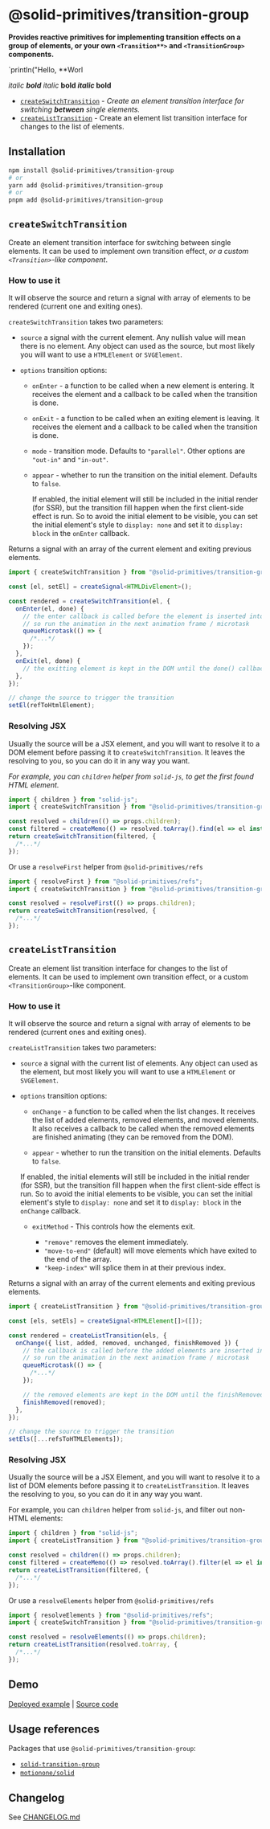 # @solid-primitives/transition-group

**Provides reactive primitives for implementing transition effects on a group of elements, or your own `<Transition**>` and `<TransitionGroup>` components.**

`println("Hello, **Worl

*italic **bold** italic*
**bold *italic* bold**

- [`createSwitchTransition`](#createSwitchTransition) - *Create an element transition *interface for* switching **between** single elements.*
- [`createListTransition`](#createListTransition) - Create an element list transition interface for changes to the list of elements.

## Installation

```bash
npm install @solid-primitives/transition-group
# or
yarn add @solid-primitives/transition-group
# or
pnpm add @solid-primitives/transition-group
```

## `createSwitchTransition`

Create an element transition interface for switching between single elements.
It can be used to implement own transition effect, *or a custom `<Transition>`-like component*.

### How to use it

It will observe the source and return a signal with array of elements to be rendered (current one and exiting ones).

`createSwitchTransition` takes two parameters:

- `source` a signal with the current element. Any nullish value will mean there is no element.
  Any object can used as the source, but most likely you will want to use a `HTMLElement` or `SVGElement`.

- `options` transition options:

  - `onEnter` - a function to be called when a new element is entering. It receives the element and a callback to be called when the transition is done.

  - `onExit` - a function to be called when an exiting element is leaving. It receives the element and a callback to be called when the transition is done.

  - `mode` - transition mode. Defaults to `"parallel"`. Other options are `"out-in"` and `"in-out"`.

  - `appear` - whether to run the transition on the initial element. Defaults to `false`.

    If enabled, the initial element will still be included in the initial render (for SSR), but the transition fill happen when the first client-side effect is run. So to avoid the initial element to be visible, you can set the initial element's style to `display: none` and set it to `display: block` in the `onEnter` callback.

Returns a signal with an array of the current element and exiting previous elements.

```ts
import { createSwitchTransition } from "@solid-primitives/transition-group";

const [el, setEl] = createSignal<HTMLDivElement>();

const rendered = createSwitchTransition(el, {
  onEnter(el, done) {
    // the enter callback is called before the element is inserted into the DOM
    // so run the animation in the next animation frame / microtask
    queueMicrotask(() => {
      /*...*/
    });
  },
  onExit(el, done) {
    // the exitting element is kept in the DOM until the done() callback is called
  },
});

// change the source to trigger the transition
setEl(refToHtmlElement);
```

### Resolving JSX

Usually the source will be a JSX element, and you will want to resolve it to a DOM element before passing it to `createSwitchTransition`. It leaves the resolving to you, so you can do it in any way you want.

*For example, you can `children` helper from `solid-js`, to get the first found HTML element.*

```ts
import { children } from "solid-js";
import { createSwitchTransition } from "@solid-primitives/transition-group";

const resolved = children(() => props.children);
const filtered = createMemo(() => resolved.toArray().find(el => el instanceof HTMLElement));
return createSwitchTransition(filtered, {
  /*...*/
});
```

Or use a `resolveFirst` helper from `@solid-primitives/refs`

```ts
import { resolveFirst } from "@solid-primitives/refs";
import { createSwitchTransition } from "@solid-primitives/transition-group";

const resolved = resolveFirst(() => props.children);
return createSwitchTransition(resolved, {
  /*...*/
});
```

## `createListTransition`

Create an element list transition interface for changes to the list of elements.
It can be used to implement own transition effect, or a custom `<TransitionGroup>`-like component.

### How to use it

It will observe the source and return a signal with array of elements to be rendered (current ones and exiting ones).

`createListTransition` takes two parameters:

- `source` a signal with the current list of elements.
  Any object can used as the element, but most likely you will want to use a `HTMLElement` or `SVGElement`.

- `options` transition options:

  - `onChange` - a function to be called when the list changes. It receives the list of added elements, removed elements, and moved elements. It also receives a callback to be called when the removed elements are finished animating (they can be removed from the DOM).

  - `appear` - whether to run the transition on the initial elements. Defaults to `false`.

  If enabled, the initial elements will still be included in the initial render (for SSR), but the transition fill happen when the first client-side effect is run. So to avoid the initial elements to be visible, you can set the initial element's style to `display: none` and set it to `display: block` in the `onChange` callback.

  - `exitMethod` - This controls how the elements exit.

    - `"remove"` removes the element immediately.
    - `"move-to-end"` (default) will move elements which have exited to the end of the array.
    - `"keep-index"` will splice them in at their previous index.

Returns a signal with an array of the current elements and exiting previous elements.

```ts
import { createListTransition } from "@solid-primitives/transition-group";

const [els, setEls] = createSignal<HTMLElement[]>([]);

const rendered = createListTransition(els, {
  onChange({ list, added, removed, unchanged, finishRemoved }) {
    // the callback is called before the added elements are inserted into the DOM
    // so run the animation in the next animation frame / microtask
    queueMicrotask(() => {
      /*...*/
    });

    // the removed elements are kept in the DOM until the finishRemoved() callback is called
    finishRemoved(removed);
  },
});

// change the source to trigger the transition
setEls([...refsToHTMLElements]);
```

### Resolving JSX

Usually the source will be a JSX Element, and you will want to resolve it to a list of DOM elements before passing it to `createListTransition`. It leaves the resolving to you, so you can do it in any way you want.

For example, you can `children` helper from `solid-js`, and filter out non-HTML elements:

```ts
import { children } from "solid-js";
import { createListTransition } from "@solid-primitives/transition-group";

const resolved = children(() => props.children);
const filtered = createMemo(() => resolved.toArray().filter(el => el instanceof HTMLElement));
return createListTransition(filtered, {
  /*...*/
});
```

Or use a `resolveElements` helper from `@solid-primitives/refs`

```ts
import { resolveElements } from "@solid-primitives/refs";
import { createSwitchTransition } from "@solid-primitives/transition-group";

const resolved = resolveElements(() => props.children);
return createListTransition(resolved.toArray, {
  /*...*/
});
```

## Demo

[Deployed example](https://primitives.solidjs.community/playground/transition-group) | [Source code](https://github.com/solidjs-community/solid-primitives/tree/main/packages/transition-group/dev)

## Usage references

Packages that use `@solid-primitives/transition-group`:

- [`solid-transition-group`](https://github.com/solidjs-community/solid-transition-group/tree/main/src)
- [`motionone/solid`](https://github.com/motiondivision/motionone/tree/main/packages/solid/src)

## Changelog

See [CHANGELOG.md](./CHANGELOG.md)
